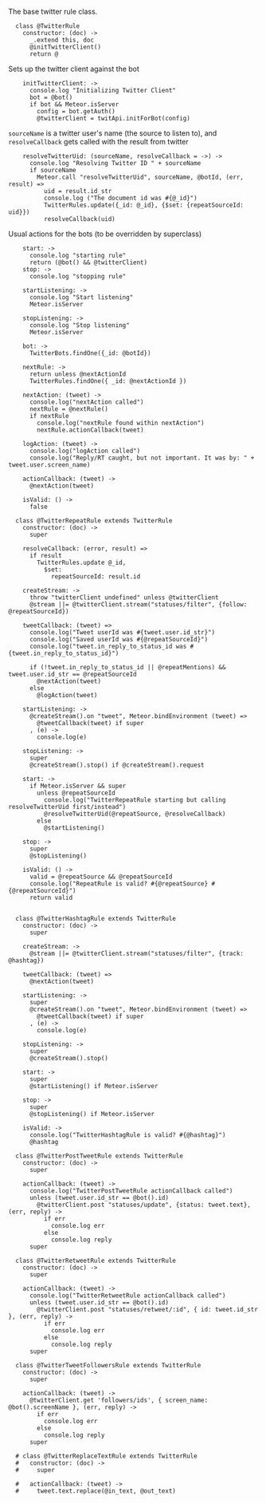 The base twitter rule class.

      class @TwitterRule
        constructor: (doc) ->
          _.extend this, doc
          @initTwitterClient()
          return @

Sets up the twitter client against the bot

        initTwitterClient: ->
          console.log "Initializing Twitter Client"
          bot = @bot()
          if bot && Meteor.isServer
            config = bot.getAuth()
            @twitterClient = twitApi.initForBot(config)

`sourceName` is a twitter user's name (the source to listen to), and `resolveCallback` gets called with the result from twitter

        resolveTwitterUid: (sourceName, resolveCallback = ->) ->
          console.log "Resolving Twitter ID " + sourceName
          if sourceName
            Meteor.call "resolveTwitterUid", sourceName, @botId, (err, result) =>
              uid = result.id_str
              console.log ("The document id was #{@_id}")
              TwitterRules.update({_id: @_id}, {$set: {repeatSourceId: uid}})
              resolveCallback(uid)

Usual actions for the bots (to be overridden by superclass)

        start: ->
          console.log "starting rule"
          return (@bot() && @twitterClient)
        stop: ->
          console.log "stopping rule"

        startListening: ->
          console.log "Start listening"
          Meteor.isServer

        stopListening: ->
          console.log "Stop listening"
          Meteor.isServer

        bot: ->
          TwitterBots.findOne({_id: @botId})

        nextRule: ->
          return unless @nextActionId
          TwitterRules.findOne({ _id: @nextActionId })

        nextAction: (tweet) ->
          console.log("nextAction called")
          nextRule = @nextRule()
          if nextRule
            console.log("nextRule found within nextAction")
            nextRule.actionCallback(tweet)

        logAction: (tweet) ->
          console.log("logAction called")
          console.log("Reply/RT caught, but not important. It was by: " + tweet.user.screen_name)

        actionCallback: (tweet) ->
          @nextAction(tweet)

        isValid: () ->
          false

      class @TwitterRepeatRule extends TwitterRule
        constructor: (doc) ->
          super

        resolveCallback: (error, result) =>
          if result
            TwitterRules.update @_id,
              $set:
                repeatSourceId: result.id

        createStream: ->
          throw "twitterClient undefined" unless @twitterClient
          @stream ||= @twitterClient.stream("statuses/filter", {follow: @repeatSourceId})

        tweetCallback: (tweet) =>
          console.log("Tweet userId was #{tweet.user.id_str}")
          console.log("Saved userId was #{@repeatSourceId}")
          console.log("tweet.in_reply_to_status_id was #{tweet.in_reply_to_status_id}")

          if (!tweet.in_reply_to_status_id || @repeatMentions) && tweet.user.id_str == @repeatSourceId
            @nextAction(tweet)
          else
            @logAction(tweet)

        startListening: ->
          @createStream().on "tweet", Meteor.bindEnvironment (tweet) =>
            @tweetCallback(tweet) if super
          , (e) ->
            console.log(e)

        stopListening: ->
          super
          @createStream().stop() if @createStream().request

        start: ->
          if Meteor.isServer && super
            unless @repeatSourceId
              console.log("TwitterRepeatRule starting but calling resolveTwitterUid first/instead")
              @resolveTwitterUid(@repeatSource, @resolveCallback)
            else
              @startListening()

        stop: ->
          super
          @stopListening()

        isValid: () ->
          valid = @repeatSource && @repeatSourceId
          console.log("RepeatRule is valid? #{@repeatSource} #{@repeatSourceId}")
          return valid


      class @TwitterHashtagRule extends TwitterRule
        constructor: (doc) ->
          super

        createStream: ->
          @stream ||= @twitterClient.stream("statuses/filter", {track: @hashtag})

        tweetCallback: (tweet) =>
          @nextAction(tweet)

        startListening: ->
          super
          @createStream().on "tweet", Meteor.bindEnvironment (tweet) =>
            @tweetCallback(tweet) if super
          , (e) ->
            console.log(e)

        stopListening: ->
          super
          @createStream().stop()

        start: ->
          super
          @startListening() if Meteor.isServer

        stop: ->
          super
          @stopListening() if Meteor.isServer

        isValid: ->
          console.log("TwitterHashtagRule is valid? #{@hashtag}")
          @hashtag

      class @TwitterPostTweetRule extends TwitterRule
        constructor: (doc) ->
          super

        actionCallback: (tweet) ->
          console.log("TwitterPostTweetRule actionCallback called")
          unless (tweet.user.id_str == @bot().id)
            @twitterClient.post "statuses/update", {status: tweet.text}, (err, reply) ->
              if err
                console.log err
              else
                console.log reply
          super

      class @TwitterRetweetRule extends TwitterRule
        constructor: (doc) ->
          super

        actionCallback: (tweet) ->
          console.log("TwitterRetweetRule actionCallback called")
          unless (tweet.user.id_str == @bot().id)
            @twitterClient.post "statuses/retweet/:id", { id: tweet.id_str }, (err, reply) ->
              if err
                console.log err
              else
                console.log reply
          super

      class @TwitterTweetFollowersRule extends TwitterRule
        constructor: (doc) ->
          super

        actionCallback: (tweet) ->
          @twitterClient.get 'followers/ids', { screen_name: @bot().screenName }, (err, reply) ->
            if err
              console.log err
            else
              console.log reply
          super

      # class @TwitterReplaceTextRule extends TwitterRule
      #   constructor: (doc) ->
      #     super

      #   actionCallback: (tweet) ->
      #     tweet.text.replace(@in_text, @out_text)

